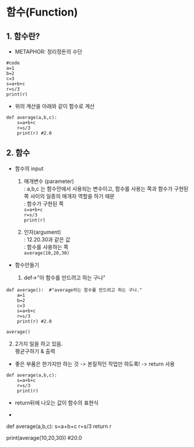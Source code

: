 # 함수(Function)
## 1. 함수란?
+ METAPHOR: 정리정돈의 수단
```
#code
a=1
b=2
c=3
s=a+b+c
r=s/3
print(r)
```

+ 위의 계산을 아래와 같이 함수로 계산
```
def average(a,b,c):
    s=a+b+c
    r=s/3
    print(r) #2.0
```
## 2. 함수
+ 함수의 input <br>
  1) 매개변수 (parameter) <br>
  : a,b,c 는 함수안에서 사용되는 변수이고, 함수를 사용는 쪽과 함수가 구현된 쪽 사이의 일종의 매개자 역할을 하기 때문 <br>
  : 함수가 구현된 쪽 <br>
    `s=a+b+c` <br>
    `r=s/3` <br>
    `print(r)` <br>

  2) 인자(argument) <br>
  : 12.20.30과 같은 값 <br>
  : 함수를 사용하는 쪽 <br>
  `average(10,20,30)`


+ 함수만들기
  1) def->"아 함수를 만드려고 하는 구나" <br>
```
def average():  #"average라는 함수를 만드려고 하는 구나."
    a=1
    b=2
    c=3
    s=a+b+c
    r=s/3
    print(r) #2.0

average()
```
  2) 2가지 일을 하고 있음. <br> 평균구하기 & 출력 <br>
   + 좋은 부품은 한가지만 하는 것 -> 본질적인 작업만 하도록! -> return 사용
```
def average(a,b,c):
    s=a+b+c
    r=s/3
    print(r)
```
+ return뒤에 나오는 값이 함수의 표현식
+ ```
def average(a,b,c):
    s=a+b+c
    r=s/3
    return r

print(average(10,20,30)) #20.0
```
